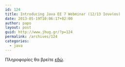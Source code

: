 ```yaml
---
id: 124
title: Introducing Java EE 7 Webminar (12/13 Ιουνίου)
date: 2013-05-19T10:06:17+02:00
author: papo
layout: post
guid: http://www.jhug.gr/?p=124
permalink: /archives/124
categories:
  - java
---
```

Πληροφορίες θα βρείτε [εδώ](https://blogs.oracle.com/theaquarium/entry/registration_for_live_webcast_introducing).